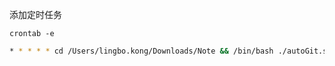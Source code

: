 添加定时任务
```
crontab -e 
```

```bash
* * * * * cd /Users/lingbo.kong/Downloads/Note && /bin/bash ./autoGit.sh
```
